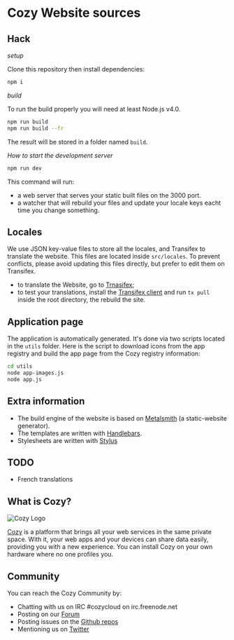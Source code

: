 # Cozy Website sources

## Hack

*setup*

Clone this repository then install dependencies:

```bash
npm i
```

*build*

To run the build properly you will need at least Node.js v4.0. 

```bash
npm run build
npm run build --fr
```

The result will be stored in a folder named `build`.

*How to start the development server*

```bash
npm run dev
```

This command will run:

* a web server that serves your static built files on the 3000 port.
* a watcher that will rebuild your files and update your locale keys eacht time you change something.


## Locales

We use JSON key-value files to store all the locales, and Transifex to translate the website.
This files are located inside `src/locales`. To prevent conflicts, please avoid updating this
files directly, but prefer to edit them on Transifex.

* to translate the Website, go to [Trnasifex](https://www.transifex.com/cozy/cozy-site/);
* to test your translations, install the [Transifex client](http://docs.transifex.com/client/) and run `tx pull` inside the root directory, the rebuild the site.

## Application page

The application is automatically generated. It's done via two scripts located
in the `utils` folder. Here is the script to download icons from the app
registry and build the app page from the Cozy registry information:

```bash
cd utils
node app-images.js
node app.js
```

## Extra information

* The build engine of the website is based on [Metalsmith](http://metalsmith.io/) (a static-website generator). 
* The templates are written with [Handlebars](http://handlebarsjs.com/). 
* Stylesheets are written with [Stylus](http://stylus-lang.com/)

## TODO

* French translations


## What is Cozy?

![Cozy
Logo](https://raw.github.com/cozy/cozy-setup/gh-pages/assets/images/happycloud.png)

[Cozy](http://cozy.io) is a platform that brings all your web services in the
same private space.  With it, your web apps and your devices can share data
easily, providing you with a new experience. You can install Cozy on your own
hardware where no one profiles you.

## Community

You can reach the Cozy Community by:

* Chatting with us on IRC #cozycloud on irc.freenode.net
* Posting on our [Forum](https://forum.cozy.io/)
* Posting issues on the [Github repos](https://github.com/cozy/)
* Mentioning us on [Twitter](http://twitter.com/mycozycloud)

